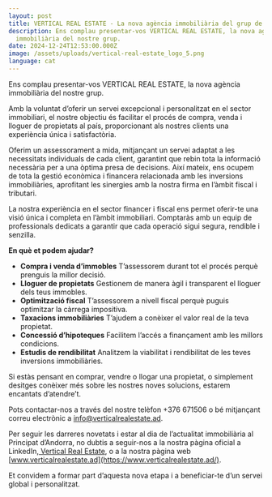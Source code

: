 ```yaml
---
layout: post
title: VERTICAL REAL ESTATE - La nova agència immobiliària del grup de SUMMIT ADVISORS
description: Ens complau presentar-vos VERTICAL REAL ESTATE, la nova agència
  immobiliària del nostre grup.
date: 2024-12-24T12:53:00.000Z
image: /assets/uploads/vertical-real-estate_logo_5.png
language: cat
---
```

Ens complau presentar-vos VERTICAL REAL ESTATE, la nova agència immobiliària del nostre grup.

Amb la voluntat d’oferir un servei excepcional i personalitzat en el sector immobiliari, el nostre objectiu és facilitar el procés de compra, venda i lloguer de propietats al país, proporcionant als nostres clients una experiència única i satisfactòria.

Oferim un assessorament a mida, mitjançant un servei adaptat a les necessitats individuals de cada client, garantint que rebin tota la informació necessària per a una òptima presa de decisions. Així mateix, ens ocupem de tota la gestió econòmica i financera relacionada amb les inversions immobiliàries, aprofitant les sinergies amb la nostra firma en l’àmbit fiscal i tributari.

La nostra experiència en el sector financer i fiscal ens permet oferir-te una visió única i completa en l’àmbit immobiliari. Comptaràs amb un equip de professionals dedicats a garantir que cada operació sigui segura, rendible i senzilla.

**En què et podem ajudar?**

* **Compra i venda d’immobles**                                                                                                                    T’assessorem durant tot el procés perquè prenguis la millor decisió.
* **Lloguer de propietats**                                                                                                                                 Gestionem de manera àgil i transparent el lloguer dels teus immobles.
* **Optimització fiscal**                                                                                                                                 T’assessorem a nivell fiscal perquè puguis optimitzar la càrrega impositiva.
* **Taxacions immobiliàries**                                                                                                                                T’ajudem a conèixer el valor real de la teva propietat.
* **Concessió d’hipoteques**                                                                                                                            Facilitem l’accés a finançament amb les millors condicions.
* **Estudis de rendibilitat**                                                                                                                               Analitzem la viabilitat i rendibilitat de les teves inversions immobiliàries.

Si estàs pensant en comprar, vendre o llogar una propietat, o simplement desitges conèixer més sobre les nostres noves solucions, estarem encantats d’atendre’t.

Pots contactar-nos a través del nostre telèfon +376 671506 o bé mitjançant correu electrònic a [info@verticalrealestate.ad](<>).

Per seguir les darreres novetats i estar al dia de l’actualitat immobiliària al Principat d’Andorra, no dubtis a seguir-nos a la nostra pàgina oficial a LinkedIn,[ Vertical Real Estate](https://www.linkedin.com/company/vertical-real-estate-and/?viewAsMember=true), o a la nostra pàgina web [www.verticalrealestate.ad](https://www.verticalrealestate.ad/).

Et convidem a formar part d’aquesta nova etapa i a beneficiar-te d’un servei global i personalitzat.
